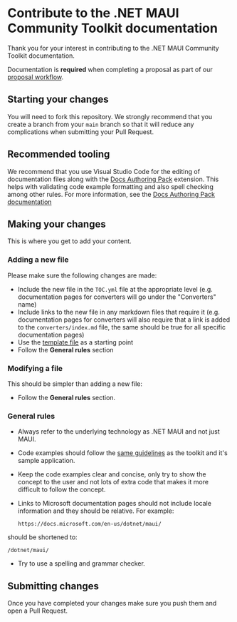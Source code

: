 # Contribute to the .NET MAUI Community Toolkit documentation

Thank you for your interest in contributing to the .NET MAUI Community Toolkit documentation.

Documentation is **required** when completing a proposal as part of our [proposal workflow](https://github.com/CommunityToolkit/Maui/projects).

## Starting your changes

You will need to fork this repository. We strongly recommend that you create a branch from your `main` branch so that it will reduce any complications when submitting your Pull Request.

## Recommended tooling

We recommend that you use Visual Studio Code for the editing of documentation files along with the [Docs Authoring Pack](https://marketplace.visualstudio.com/items?itemName=docsmsft.docs-authoring-pack) extension. This helps with validating code example formatting and also spell checking among other rules. For more information, see the [Docs Authoring Pack documentation](/contribute/how-to-write-docs-auth-pack)

## Making your changes

This is where you get to add your content.

### Adding a new file

Please make sure the following changes are made:

- Include the new file in the `TOC.yml` file at the appropriate level (e.g. documentation pages for converters will go under the "Converters" name)
- Include links to the new file in any markdown files that require it (e.g. documentation pages for converters will also require that a link is added to the `converters/index.md` file, the same should be true for all specific documentation pages)
- Use the [template file](https://github.com/MicrosoftDocs/CommunityToolkit/blob/main/docs/maui/.template.md) as a starting point
- Follow the **General rules** section

### Modifying a file

This should be simpler than adding a new file:

- Follow the **General rules** section.

### General rules

- Always refer to the underlying technology as .NET MAUI and not just MAUI.
- Code examples should follow the [same guidelines](https://github.com/CommunityToolkit/Maui/blob/main/CONTRIBUTING.md#contributing-code---best-practices) as the toolkit and it's sample application.
- Keep the code examples clear and concise, only try to show the concept to the user and not lots of extra code that makes it more difficult to follow the concept.

- Links to Microsoft documentation pages should not include locale information and they should be relative. For example:

  `https://docs.microsoft.com/en-us/dotnet/maui/`

should be shortened to:

  `/dotnet/maui/`

- Try to use a spelling and grammar checker.

## Submitting changes

Once you have completed your changes make sure you push them and open a Pull Request.
